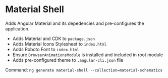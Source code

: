 # Material Shell
Adds Angular Material and its depedencies and pre-configures the application. 

- Adds Material and CDK to `package.json`
- Adds Material Icons Stylesheet to `index.html`
- Adds Roboto Font to `index.html`
- Ensure `BrowserAnimationsModule` is installed and included in root module
- Adds pre-configured theme to `.angular-cli.json` file

Command: `ng generate material-shell --collection=material-schematics`
